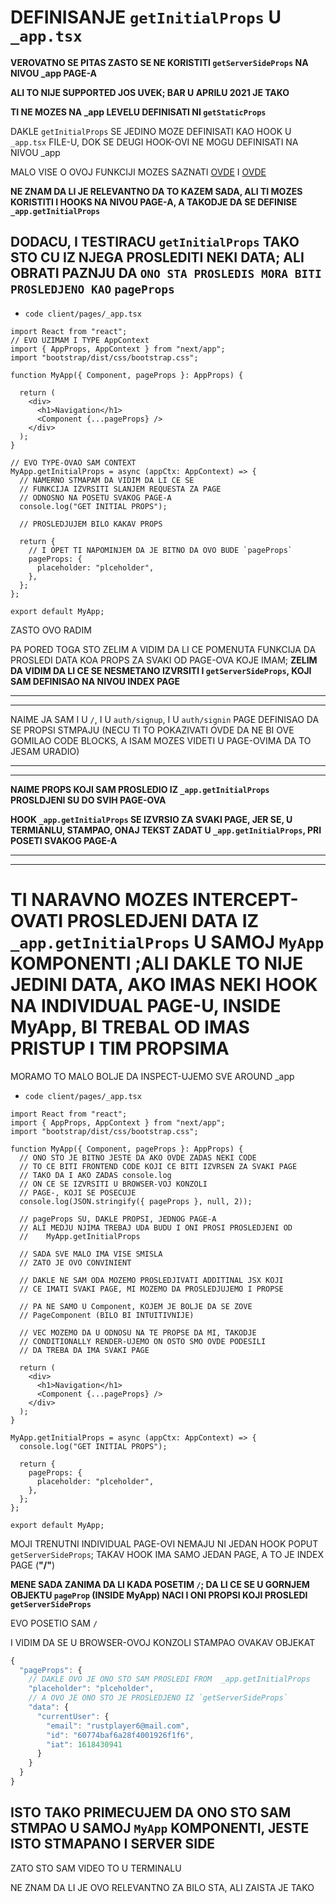 # DEFINISANJE `getInitialProps` U `_app.tsx`

**VEROVATNO SE PITAS ZASTO SE NE KORISTITI `getServerSideProps` NA NIVOU _app PAGE-A**

**ALI TO NIJE SUPPORTED JOS UVEK; BAR U APRILU 2021 JE TAKO**

**TI NE MOZES NA _app LEVELU DEFINISATI NI `getStaticProps`**

DAKLE `getInitialProps` SE JEDINO MOZE DEFINISATI KAO HOOK U `_app.tsx` FILE-U, DOK SE DEUGI HOOK-OVI NE MOGU DEFINISATI NA NIVOU _app

MALO VISE O OVOJ FUNKCIJI MOZES SAZNATI [OVDE](https://nextjs.org/docs/advanced-features/custom-app) I [OVDE](https://nextjs.org/docs/basic-features/typescript#custom-app)

**NE ZNAM DA LI JE RELEVANTNO DA TO KAZEM SADA, ALI TI MOZES KORISTITI I HOOKS NA NIVOU PAGE-A, A TAKODJE DA SE DEFINISE `_app.getInitialProps`**

## DODACU, I TESTIRACU `getInitialProps` TAKO STO CU IZ NJEGA  PROSLEDITI NEKI DATA; ALI OBRATI PAZNJU DA `ONO STA PROSLEDIS MORA BITI PROSLEDJENO KAO` `pageProps`

- `code client/pages/_app.tsx`

```tsx
import React from "react";
// EVO UZIMAM I TYPE AppContext
import { AppProps, AppContext } from "next/app";
import "bootstrap/dist/css/bootstrap.css";

function MyApp({ Component, pageProps }: AppProps) {

  return (
    <div>
      <h1>Navigation</h1>
      <Component {...pageProps} />
    </div>
  );
}

// EVO TYPE-OVAO SAM CONTEXT
MyApp.getInitialProps = async (appCtx: AppContext) => {
  // NAMERNO STMAPAM DA VIDIM DA LI CE SE
  // FUNKCIJA IZVRSITI SLANJEM REQUESTA ZA PAGE
  // ODNOSNO NA POSETU SVAKOG PAGE-A
  console.log("GET INITIAL PROPS");

  // PROSLEDJUJEM BILO KAKAV PROPS

  return {
    // I OPET TI NAPOMINJEM DA JE BITNO DA OVO BUDE `pageProps`
    pageProps: {
      placeholder: "plceholder",
    },
  };
};

export default MyApp;

```

ZASTO OVO RADIM

PA PORED TOGA STO ZELIM A VIDIM DA LI CE POMENUTA FUNKCIJA DA PROSLEDI DATA KOA PROPS ZA SVAKI OD PAGE-OVA KOJE IMAM; **ZELIM DA VIDIM DA LI CE SE NESMETANO IZVRSITI I `getServerSideProps`, KOJI SAM DEFINISAO NA NIVOU INDEX PAGE**

***
***

NAIME JA SAM I U `/`, I U `auth/signup`, I U `auth/signin` PAGE DEFINISAO DA SE PROPSI STMPAJU (NECU TI TO POKAZIVATI OVDE DA NE BI OVE GOMILAO CODE BLOCKS, A ISAM MOZES VIDETI U PAGE-OVIMA DA TO JESAM URADIO)

***
***

**NAIME PROPS KOJI SAM PROSLEDIO IZ `_app.getInitialProps` PROSLDJENI SU DO SVIH PAGE-OVA**

**HOOK `_app.getInitialProps` SE IZVRSIO ZA SVAKI PAGE, JER SE, U TERMIANLU, STAMPAO, ONAJ TEKST ZADAT U `_app.getInitialProps`, PRI POSETI SVAKOG PAGE-A**

***
***

# TI NARAVNO MOZES INTERCEPT-OVATI PROSLEDJENI DATA IZ `_app.getInitialProps` U SAMOJ `MyApp` KOMPONENTI ;ALI DAKLE TO NIJE JEDINI DATA, AKO IMAS NEKI HOOK NA INDIVIDUAL PAGE-U, INSIDE MyApp, BI TREBAL OD IMAS PRISTUP I TIM PROPSIMA

MORAMO TO MALO BOLJE DA INSPECT-UJEMO SVE AROUND _app

- `code client/pages/_app.tsx`

```tsx
import React from "react";
import { AppProps, AppContext } from "next/app";
import "bootstrap/dist/css/bootstrap.css";

function MyApp({ Component, pageProps }: AppProps) {
  // ONO STO JE BITNO JESTE DA AKO OVDE ZADAS NEKI CODE
  // TO CE BITI FRONTEND CODE KOJI CE BITI IZVRSEN ZA SVAKI PAGE
  // TAKO DA I AKO ZADAS console.log
  // ON CE SE IZVRSITI U BROWSER-VOJ KONZOLI
  // PAGE-, KOJI SE POSECUJE
  console.log(JSON.stringify({ pageProps }, null, 2));

  // pageProps SU, DAKLE PROPSI, JEDNOG PAGE-A
  // ALI MEDJU NJIMA TREBAJ UDA BUDU I ONI PROSI PROSLEDJENI OD
  //    MyApp.getInitialProps 

  // SADA SVE MALO IMA VISE SMISLA
  // ZATO JE OVO CONVINIENT

  // DAKLE NE SAM ODA MOZEMO PROSLEDJIVATI ADDITINAL JSX KOJI 
  // CE IMATI SVAKI PAGE, MI MOZEMO DA PROSLEDJUJEMO I PROPSE

  // PA NE SAMO U Component, KOJEM JE BOLJE DA SE ZOVE
  // PageComponent (BILO BI INTUITIVNIJE)

  // VEC MOZEMO DA U ODNOSU NA TE PROPSE DA MI, TAKODJE
  // CONDITIONALLY RENDER-UJEMO ON OSTO SMO OVDE PODESILI
  // DA TREBA DA IMA SVAKI PAGE 

  return (
    <div>
      <h1>Navigation</h1>
      <Component {...pageProps} />
    </div>
  );
}

MyApp.getInitialProps = async (appCtx: AppContext) => {
  console.log("GET INITIAL PROPS");

  return {
    pageProps: {
      placeholder: "plceholder",
    },
  };
};

export default MyApp;

```

MOJI TRENUTNI INDIVIDUAL PAGE-OVI NEMAJU NI JEDAN HOOK POPUT `getServerSideProps`; TAKAV HOOK IMA SAMO JEDAN PAGE, A TO JE INDEX PAGE (**"/"**)

**MENE SADA ZANIMA DA LI KADA POSETIM `/`; DA LI CE SE U GORNJEM OBJEKTU `pageProp` (INSIDE MyApp) NACI I ONI PROPSI KOJI PROSLEDI `getServerSideProps`**

EVO POSETIO SAM `/`

I VIDIM DA SE U BROWSER-OVOJ KONZOLI STAMPAO OVAKAV OBJEKAT

```js
{
  "pageProps": {
    // DAKLE OVO JE ONO STO SAM PROSLEDI FROM  _app.getInitialProps
    "placeholder": "plceholder",
    // A OVO JE ONO STO JE PROSLEDJENO IZ `getServerSideProps`
    "data": {
      "currentUser": {
        "email": "rustplayer6@mail.com",
        "id": "60774baf6a28f4001926f1f6",
        "iat": 1618430941
      }
    }
  }
}
```

## ISTO TAKO PRIMECUJEM DA ONO STO SAM STMPAO U SAMOJ `MyApp` KOMPONENTI, JESTE ISTO STMAPANO I SERVER SIDE

ZATO STO SAM VIDEO TO U TERMINALU

NE ZNAM DA LI JE OVO RELEVANTNO ZA BILO STA, ALI ZAISTA JE TAKO

